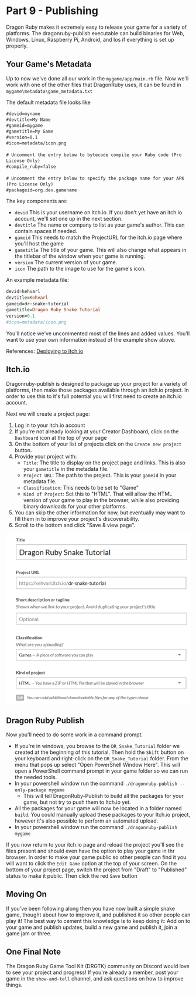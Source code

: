 # Part 9 - Publishing
Dragon Ruby makes it extremely easy to release your game for a variety of platforms.  The dragonruby-publish executable can build binaries for Web, Windows, Linux, Raspberry Pi, Android, and Ios if everything is set up properly.

## Your Game's Metadata
Up to now we've done all our work in the `mygame/app/main.rb` file.  Now we'll work with one of the other files that DragonRuby uses, it can be found in `mygame\metadata\game_metadata.txt`

The default metadata file looks like
```
#devid=myname
#devtitle=My Name
#gameid=mygame
#gametitle=My Game
#version=0.1
#icon=metadata/icon.png

# Uncomment the entry below to bytecode compile your Ruby code (Pro License Only)
#compile_ruby=false

# Uncomment the entry below to specify the package name for your APK (Pro License Only)
#packageid=org.dev.gamename
```

The key components are:
* `devid`  This is your username on itch.io.  If you don't yet have an itch.io account, we'll set one up in the next section.
* `devtitle` The name or company to list as your game's author.  This can contain spaces if needed.
* `gameid`  This needs to match the ProjectURL for the itch.io page where you'll host the game
* `gametitle` The title of your game.  This will also change what appears in the titlebar of the window when your game is running.
* `version` The current version of your game.
* `icon` The path to the image to use for the game's icon.

An example metadata file:
```ruby
devid=kehvarl
devtitle=Kehvarl
gameid=dr-snake-tutorial
gametitle=Dragon Ruby Snake Tutorial
version=0.1
#icon=metadata/icon.png
```
You'll notice we've uncommented most of the lines and added values.  You'll want to use your own information instead of the example show above.


References:
[Deploying to Itch.io](http://docs.dragonruby.org/#--deploying-to-itch-io)

## Itch.io
Dragonruby-publish is designed to package up your project for a variety of platforms, then make those packages available through an itch.io project. In order to use this to it's full potential you will first need to create an itch.io account.

Next we will create a project page:
1) Log in to your itch.io account
2) If you're not already looking at your Creator Dashboard, click on the `Dashboard` icon at the top of your page
3) On the bottom of your list of projects click on the `Create new project` button.
4) Provide your project with:
   * `Title`: The title to display on the project page and links.  This is also your `gametitle` in the metadata file.
   * `Project URL`: The path to the project.  This is your `gameid` in your metadata file.
   * `Classification`: This needs to be set to "Game"
   * `Kind of Project`: Set this to "HTML".  That will allow the HTML version of your game to play in the browser, while also providing binary downloads for your other platforms.
5) You can skip the other information for now, but eventually may want to fill them in to improve your project's discoverability.
6) Scroll to the bottom and click "Save & view page". 

![New Project Settings](../tutorial/Itch_New_Project.png?raw=true "Itch New Project Settings")

## Dragon Ruby Publish
Now you'll need to do some work in a command prompt.
* If you're in windows, you browse to the `DR_Snake_Tutorial` folder we created at the beginning of this tutorial.  Then hold the `Shift` button on your keyboard and right-click on the `DR_Snake_Tutorial` folder.   From the menu that pops up select "Open PowerShell Window Here".  This will open a PowerShell command prompt in your game folder so we can run the needed tools. 
* In your powershell window run the command `./dragonruby-publish --only-package mygame`
  * This will tell DragonRuby-Publish to build all the packages for your game, but not try to push them to Itch.io yet.
* All the packages for your game will now be located in a folder named `build`.  You could manually upload these packages to your Itch.io project, however it's also possible to perform an automated upload.
* In your powershell window run the command `./dragonruby-publish mygame`

If you now return to your itch.io page and reload the project you'll see the files present and should even have the option to play your game in thr browser.
In order to make your game public so other people can find it you will want to click the `Edit Game` option at the top of your screen.  On the bottom of your project page, switch the project from "Draft" to "Published" status to make it public.  Then click the red `Save` button

## Moving On
If you've been following along then you have now built a simple snake game, thought about how to improve it, and published it so other people can play it!  The best way to cement this knowledge is to keep doing it:  Add on to your game and publish updates, build a new game and publish it, join a game jam or three.

## One Final Note
The Dragon Ruby Game Tool Kit (DRGTK) community on Discord would love to see your project and progress!  If you're already a member, post your game in the `show-and-tell` channel, and ask questions on how to improve things. 